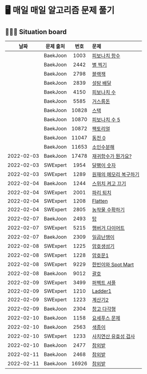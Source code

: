 # 🖥 매일 매일 알고리즘 문제 풀기

## 🧑🏽‍💻 Situation board

| 날짜     | 문제 출처| 번호     | 문제      |
| :--------: | :--------: | :--------: | :-------- |
|           | BaekJoon     | 1003     |[피보나치 함수](https://www.acmicpc.net/problem/1003) |
|           | BaekJoon     | 2442     |[별 찍기](https://www.acmicpc.net/problem/2442) |
|           | BaekJoon     | 2798     |[블랙잭](https://www.acmicpc.net/problem/2798) |
|           | BaekJoon     | 2839     |[설탕 배달](https://www.acmicpc.net/problem/2839) |
|           | BaekJoon     | 4150     |[피보나치 수](https://www.acmicpc.net/problem/4150) |
|           | BaekJoon     | 5585     |[거스름돈](https://www.acmicpc.net/problem/5585) |
|           | BaekJoon     | 10828     |[스택](https://www.acmicpc.net/problem/10828) |
|           | BaekJoon     | 10870     |[피보나치 수 5](https://www.acmicpc.net/problem/10870) |
|           | BaekJoon     | 10872     |[팩토리얼](https://www.acmicpc.net/problem/10872) |
|           | BaekJoon     | 11047     |[동전 0](https://www.acmicpc.net/problem/11047) |
|           | BaekJoon     | 11653     |[소인수분해](https://www.acmicpc.net/problem/11653) |
|2022-02-03 | BaekJoon     | 17478     |[재귀함수가 뭔가요?](https://www.acmicpc.net/problem/17478) |
|2022-02-03 | SWExpert     | 1954     |[달팽이 숫자](https://swexpertacademy.com/main/code/problem/problemDetail.do?contestProbId=AV5PobmqAPoDFAUq&categoryId=AV5PobmqAPoDFAUq&categoryType=CODE&problemTitle=1954&orderBy=FIRST_REG_DATETIME&selectCodeLang=ALL&select-1=&pageSize=10&pageIndex=1) |
|2022-02-03 | SWExpert     | 1289     |[원재의 메모리 복구하기](https://swexpertacademy.com/main/code/problem/problemDetail.do?contestProbId=AV19AcoKI9sCFAZN&categoryId=AV19AcoKI9sCFAZN&categoryType=CODE&problemTitle=1289&orderBy=FIRST_REG_DATETIME&selectCodeLang=ALL&select-1=&pageSize=10&pageIndex=1) |
|2022-02-04 | BaekJoon     | 1244     |[스위치 켜고 끄기](https://www.acmicpc.net/problem/1244) |
|2022-02-04 | SWExpert     | 2001     |[파리 퇴치](https://swexpertacademy.com/main/code/problem/problemDetail.do?contestProbId=AV5PzOCKAigDFAUq&categoryId=AV5PzOCKAigDFAUq&categoryType=CODE&problemTitle=2001&orderBy=FIRST_REG_DATETIME&selectCodeLang=ALL&select-1=&pageSize=10&pageIndex=1) |
|2022-02-04 | SWExpert     | 1208     |[Flatten](https://swexpertacademy.com/main/code/problem/problemDetail.do?contestProbId=AV139KOaABgCFAYh&categoryId=AV139KOaABgCFAYh&categoryType=CODE&problemTitle=1208&orderBy=FIRST_REG_DATETIME&selectCodeLang=ALL&select-1=&pageSize=10&pageIndex=1) |
|2022-02-04 | SWExpert     | 2805     |[농작물 수확하기](https://swexpertacademy.com/main/code/problem/problemDetail.do?contestProbId=AV7GLXqKAWYDFAXB&categoryId=AV7GLXqKAWYDFAXB&categoryType=CODE&problemTitle=2805&orderBy=FIRST_REG_DATETIME&selectCodeLang=ALL&select-1=&pageSize=10&pageIndex=1) |
|2022-02-07 | BaekJoon     | 2493     |[탑](https://www.acmicpc.net/problem/2493) |
|2022-02-07 | SWExpert     | 5215     |[햄버거 다이어트](https://swexpertacademy.com/main/code/problem/problemDetail.do?contestProbId=AWT-lPB6dHUDFAVT&categoryId=AWT-lPB6dHUDFAVT&categoryType=CODE&problemTitle=5215&orderBy=FIRST_REG_DATETIME&selectCodeLang=ALL&select-1=&pageSize=10&pageIndex=1) |
|2022-02-07 | BaekJoon     | 2309     |[일곱난쟁이](https://www.acmicpc.net/problem/2309) |
|2022-02-08 | SWExpert     | 1225     |[암호생성기](https://swexpertacademy.com/main/code/problem/problemDetail.do?contestProbId=AV14uWl6AF0CFAYD&categoryId=AV14uWl6AF0CFAYD&categoryType=CODE&problemTitle=1225&orderBy=FIRST_REG_DATETIME&selectCodeLang=ALL&select-1=&pageSize=10&pageIndex=1) |
|2022-02-08 | SWExpert     | 1228     |[암호문1](https://swexpertacademy.com/main/code/problem/problemDetail.do?contestProbId=AV14w-rKAHACFAYD&categoryId=AV14w-rKAHACFAYD&categoryType=CODE&problemTitle=1228&orderBy=FIRST_REG_DATETIME&selectCodeLang=ALL&select-1=&pageSize=10&pageIndex=1) |
|2022-02-08 | SWExpert     | 9229     |[한빈이와 Spot Mart](https://swexpertacademy.com/main/code/problem/problemDetail.do?contestProbId=AW8Wj7cqbY0DFAXN&categoryId=AW8Wj7cqbY0DFAXN&categoryType=CODE&problemTitle=9229&orderBy=FIRST_REG_DATETIME&selectCodeLang=ALL&select-1=&pageSize=10&pageIndex=1) |
|2022-02-08 | BaekJoon     | 9012     |[괄호](https://www.acmicpc.net/problem/9012) |
|2022-02-09 | SWExpert     | 3499     |[퍼펙트 셔플](https://swexpertacademy.com/main/code/problem/problemDetail.do?contestProbId=AWGsRbk6AQIDFAVW&categoryId=AWGsRbk6AQIDFAVW&categoryType=CODE&problemTitle=3499&orderBy=FIRST_REG_DATETIME&selectCodeLang=ALL&select-1=&pageSize=10&pageIndex=1) |
|2022-02-09 | SWExpert     | 1210     |[Ladder1](https://swexpertacademy.com/main/code/problem/problemDetail.do?contestProbId=AV14ABYKADACFAYh&categoryId=AV14ABYKADACFAYh&categoryType=CODE&problemTitle=1210&orderBy=FIRST_REG_DATETIME&selectCodeLang=ALL&select-1=&pageSize=10&pageIndex=1) |
|2022-02-09 | SWExpert     | 1223     |[계산기2](https://swexpertacademy.com/main/code/problem/problemDetail.do?contestProbId=AV14nnAaAFACFAYD&categoryId=AV14nnAaAFACFAYD&categoryType=CODE&problemTitle=1223&orderBy=FIRST_REG_DATETIME&selectCodeLang=ALL&select-1=&pageSize=10&pageIndex=1) |
|2022-02-09 | BaekJoon     | 2304     |[창고 다각형](https://www.acmicpc.net/problem/2304) |
|2022-02-10 | BaekJoon     | 1158     |[요세푸스 문제](https://www.acmicpc.net/problem/1158) |
|2022-02-10 | BaekJoon     | 2563     |[색종이](https://www.acmicpc.net/problem/2563) |
|2022-02-10 | SWExpert     | 1233     |[사치연산 유효성 검사](https://swexpertacademy.com/main/code/problem/problemDetail.do?contestProbId=AV141176AIwCFAYD&categoryId=AV141176AIwCFAYD&categoryType=CODE&problemTitle=1233&orderBy=FIRST_REG_DATETIME&selectCodeLang=ALL&select-1=&pageSize=10&pageIndex=1) |
|2022-02-10 | BaekJoon     | 2477     |[참외밭](https://www.acmicpc.net/problem/2477) |
|2022-02-11 | BaekJoon     | 2468     |[참외밭](https://www.acmicpc.net/problem/2468) |
|2022-02-11 | BaekJoon     | 16926     |[참외밭](https://www.acmicpc.net/problem/16926) |
